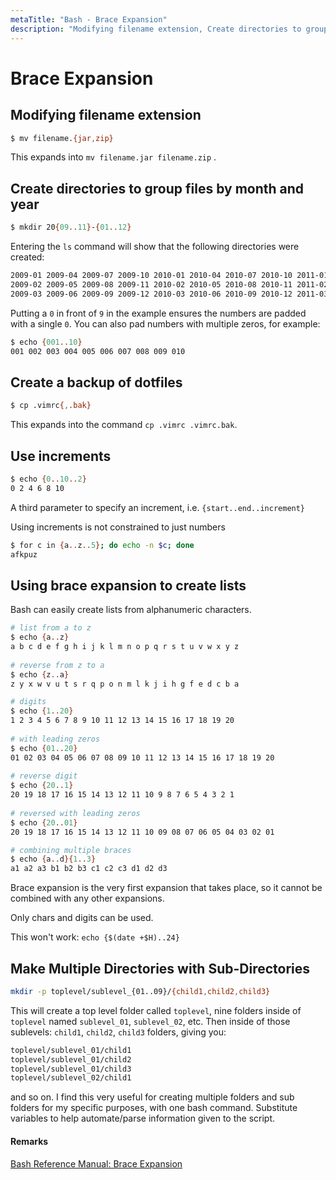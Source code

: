 ```yaml
---
metaTitle: "Bash - Brace Expansion"
description: "Modifying filename extension, Create directories to group files by month and year, Create a backup of dotfiles, Use increments, Using brace expansion to create lists, Make Multiple Directories with Sub-Directories"
---
```


# Brace Expansion




## Modifying filename extension


```bash
$ mv filename.{jar,zip}

```

This expands into `mv filename.jar filename.zip` .



## Create directories to group files by month and year


```bash
$ mkdir 20{09..11}-{01..12}

```

Entering the `ls` command will show that the following directories were created:

```bash
2009-01 2009-04 2009-07 2009-10 2010-01 2010-04 2010-07 2010-10 2011-01 2011-04 2011-07 2011-10
2009-02 2009-05 2009-08 2009-11 2010-02 2010-05 2010-08 2010-11 2011-02 2011-05 2011-08 2011-11
2009-03 2009-06 2009-09 2009-12 2010-03 2010-06 2010-09 2010-12 2011-03 2011-06 2011-09 2011-12

```

Putting a `0` in front of `9` in the example ensures the numbers are padded with a single `0`. You can also pad numbers with multiple zeros, for example:

```bash
$ echo {001..10}
001 002 003 004 005 006 007 008 009 010

```



## Create a backup of dotfiles


```bash
$ cp .vimrc{,.bak}

```

This expands into the command `cp .vimrc .vimrc.bak`.



## Use increments


```bash
$ echo {0..10..2}
0 2 4 6 8 10

```

A third parameter to specify an increment, i.e. `{start..end..increment}`

Using increments is not constrained to just numbers

```bash
$ for c in {a..z..5}; do echo -n $c; done
afkpuz

```



## Using brace expansion to create lists


Bash can easily create lists from alphanumeric characters.

```bash
# list from a to z    
$ echo {a..z}
a b c d e f g h i j k l m n o p q r s t u v w x y z
    
# reverse from z to a
$ echo {z..a}
z y x w v u t s r q p o n m l k j i h g f e d c b a

# digits
$ echo {1..20}
1 2 3 4 5 6 7 8 9 10 11 12 13 14 15 16 17 18 19 20
    
# with leading zeros
$ echo {01..20}
01 02 03 04 05 06 07 08 09 10 11 12 13 14 15 16 17 18 19 20
    
# reverse digit
$ echo {20..1}
20 19 18 17 16 15 14 13 12 11 10 9 8 7 6 5 4 3 2 1
   
# reversed with leading zeros
$ echo {20..01}
20 19 18 17 16 15 14 13 12 11 10 09 08 07 06 05 04 03 02 01

# combining multiple braces
$ echo {a..d}{1..3}
a1 a2 a3 b1 b2 b3 c1 c2 c3 d1 d2 d3

```

Brace expansion is the very first expansion that takes place, so it cannot be combined with any other expansions.

Only chars and digits can be used.

This won't work: `echo {$(date +$H)..24}`



## Make Multiple Directories with Sub-Directories


```bash
mkdir -p toplevel/sublevel_{01..09}/{child1,child2,child3}

```

This will create a top level folder called `toplevel`, nine folders inside of `toplevel` named `sublevel_01`, `sublevel_02`, etc. Then inside of those sublevels: `child1`, `child2`, `child3` folders, giving you:

```bash
toplevel/sublevel_01/child1
toplevel/sublevel_01/child2
toplevel/sublevel_01/child3
toplevel/sublevel_02/child1

```

and so on. I find this very useful for creating multiple folders and sub folders for my specific purposes, with one bash command. Substitute variables to help automate/parse information given to the script.



#### Remarks


[Bash Reference Manual: Brace Expansion](https://www.gnu.org/software/bash/manual/html_node/Brace-Expansion.html)

